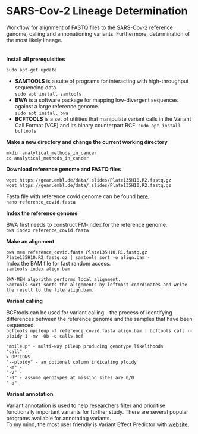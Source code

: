 # SARS-Cov-2 Lineage Determination

Workflow for alignment of FASTQ files to the SARS-Cov-2 reference genome, calling and annonationing variants. Furthermore, determination of the most likely lineage. <br />
<br />
<br />
**Install all prerequisities** <br />

`sudo apt-get update` <br />
+ **SAMTOOLS** is a suite of programs for interacting with high-throughput sequencing data. <br />
`sudo apt install samtools` <br />
+ **BWA** is a software package for mapping low-divergent sequences against a large reference genome. <br />
`sudo apt install bwa` <br />
+ **BCFTOOLS** is a set of utilities that manipulate variant calls in the Variant Call Format (VCF) and its binary counterpart BCF. 
`sudo apt install bcftools` <br />

**Make a new directory and change the current working directory** <br />

`mkdir analytical_methods_in_cancer` <br />
`cd analytical_methods_in_cancer` <br />

**Download reference genome and FASTQ files** <br />

`wget https://gear.embl.de/data/.slides/Plate135H10.R2.fastq.gz`<br />
`wget https://gear.embl.de/data/.slides/Plate135H10.R2.fastq.gz` <br />

Fasta file with reference covid genome can be found [here.](https://www.ncbi.nlm.nih.gov/nuccore/NC_045512.2?report=fasta) <br />
`nano reference_covid.fasta` <br />

 
 **Index the reference genome**
 
 BWA first needs to construct FM-index for the reference genome. <br />
`bwa index reference_covid.fasta` <br />

**Make an alignment**

`bwa mem reference_covid.fasta Plate135H10.R1.fastq.gz Plate135H10.R2.fastq.gz | samtools sort -o align.bam -` <br />
Index the BAM file for fast random access. <br />
`samtools index align.bam` <br />
```
BWA-MEM algorithm performs local alignment.
Samtools sort sorts the alignments by leftmost coordinates and write the result to the file align.bam.
```

**Variant calling**

BCFtools can be used for variant calling - the process of identifying differences between the reference genome and the samples
that have been sequenced. <br />
`bcftools mpileup -f reference_covid.fasta align.bam | bcftools call --ploidy 1 -mv -Ob -o calls.bcf` <br />
```
"mpileup" - multi-way pileup producing genotype likelihoods 
"call" - 
> OPTIONS
"--ploidy" - an optional column indicating ploidy
"-m" - 
"-v" -
"-0" - assume genotypes at missing sites are 0/0
"-b" - 
```

**Variant annotation**

Variant annotation is used to help researchers filter and prioritise functionally important variants for
further study. There are several popular programs available for annotating variants. <br />
To my mind, the most user friendly is Variant Effect Predictor with [website.](https://covid-19.ensembl.org/Tools/VEP) <br />
``
``
